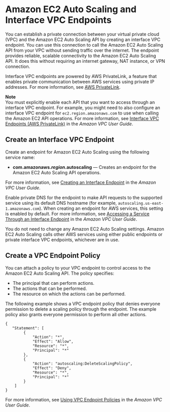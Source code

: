 # Amazon EC2 Auto Scaling and Interface VPC Endpoints<a name="ec2-auto-scaling-vpc-endpoints"></a>

You can establish a private connection between your virtual private cloud \(VPC\) and the Amazon EC2 Auto Scaling API by creating an interface VPC endpoint\. You can use this connection to call the Amazon EC2 Auto Scaling API from your VPC without sending traffic over the internet\. The endpoint provides reliable, scalable connectivity to the Amazon EC2 Auto Scaling API\. It does this without requiring an internet gateway, NAT instance, or VPN connection\. 

Interface VPC endpoints are powered by AWS PrivateLink, a feature that enables private communication between AWS services using private IP addresses\. For more information, see [AWS PrivateLink](https://aws.amazon.com/privatelink)\.

**Note**  
You must explicitly enable each API that you want to access through an interface VPC endpoint\. For example, you might need to also configure an interface VPC endpoint for `ec2.region.amazonaws.com` to use when calling the Amazon EC2 API operations\. For more information, see [Interface VPC Endpoints \(AWS PrivateLink\)](https://docs.aws.amazon.com/vpc/latest/userguide/vpce-interface.html) in the *Amazon VPC User Guide*\.

## Create an Interface VPC Endpoint<a name="create-vpce-as"></a>

Create an endpoint for Amazon EC2 Auto Scaling using the following service name:
+ **com\.amazonaws\.*region*\.autoscaling** — Creates an endpoint for the Amazon EC2 Auto Scaling API operations\.

For more information, see [Creating an Interface Endpoint](https://docs.aws.amazon.com/vpc/latest/userguide/vpce-interface.html#create-interface-endpoint) in the *Amazon VPC User Guide*\. 

Enable private DNS for the endpoint to make API requests to the supported service using its default DNS hostname \(for example, `autoscaling.us-east-1.amazonaws.com`\)\. When creating an endpoint for AWS services, this setting is enabled by default\. For more information, see [Accessing a Service Through an Interface Endpoint](https://docs.aws.amazon.com/vpc/latest/userguide/vpce-interface.html#access-service-though-endpoint) in the *Amazon VPC User Guide*\. 

You do not need to change any Amazon EC2 Auto Scaling settings\. Amazon EC2 Auto Scaling calls other AWS services using either public endpoints or private interface VPC endpoints, whichever are in use\. 

## Create a VPC Endpoint Policy<a name="create-vpce-policy-as"></a>

You can attach a policy to your VPC endpoint to control access to the Amazon EC2 Auto Scaling API\. The policy specifies:
+ The principal that can perform actions\.
+ The actions that can be performed\.
+ The resource on which the actions can be performed\.

The following example shows a VPC endpoint policy that denies everyone permission to delete a scaling policy through the endpoint\. The example policy also grants everyone permission to perform all other actions\.

```
{
   "Statement": [
        {
            "Action": "*",
            "Effect": "Allow",
            "Resource": "*",
            "Principal": "*"
        },
        {
            "Action": "autoscaling:DeleteScalingPolicy",
            "Effect": "Deny",
            "Resource": "*",
            "Principal": "*"
        }
    ]
}
```

For more information, see [Using VPC Endpoint Policies](https://docs.aws.amazon.com/vpc/latest/userguide/vpc-endpoints-access.html#vpc-endpoint-policies) in the *Amazon VPC User Guide*\.